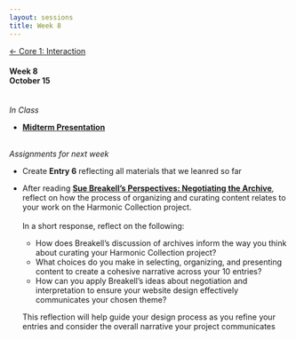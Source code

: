 ```yaml
---
layout: sessions
title: Week 8
---
```


[<span class="nav-color">← Core 1: Interaction</span>](core1-interaction.github.io)

#### Week 8 <br>October 15<br><br>


*In Class*  
+ **[<u>Midterm Presentation</u>](https://docs.google.com/document/d/1E_19CYDhHyd0T_rOrG_9aWK33XSHdzYNmN4T6Sh4TPQ/edit?usp=sharing)**<br><br>	


*Assignments for next week*	
+ Create **Entry 6** reflecting all materials that we leanred so far
+ After reading **[<u>Sue Breakell’s Perspectives: Negotiating the Archive</u>](https://www.tate.org.uk/research/tate-papers/09/perspectives-negotiating-the-archive)**, reflect on how the process of organizing and curating content relates to your work on the Harmonic Collection project.  
   <br>In a short response, reflect on the following:
  - How does Breakell’s discussion of archives inform the way you think about curating your Harmonic Collection project?
  - What choices do you make in selecting, organizing, and presenting content to create a cohesive narrative across your 10 entries?
  - How can you apply Breakell’s ideas about negotiation and interpretation to ensure your website design effectively communicates your chosen theme?<br>
  
  This reflection will help guide your design process as you refine your entries and consider the overall narrative your project communicates
